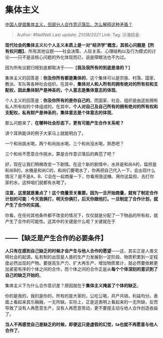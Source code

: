 # 集体主义

[中国人提倡集体主义，但部分人合作意识落后，怎么解释这种矛盾？](https://www.zhihu.com/question/21018228/answer/1098444826)

> Author: #NellNell
> Last update: *21/08/2021*
> Link:
> Tag:
> 沙海拾金:

**现代社会的集体主义**和**个人主义本质上是一对“经济学”概念，其核心问题是【所有权问题】**。所有其他议题——社会决策、人际关系、心理结构以及行为模式的讨论——只不是该核心问题的外化体现而已，说是障眼法也不为过。

因为所有议题归根到底都取决于——【**我及我所有的到底是谁的？**】

集体主义的回答是：**你及你所有都是集体的**，这个集体可以是宗族、村落、国家、教派、军队等各种社会组织。在其中，**集体对人和人所有的拥有绝对的所有权和支配权，因此集体财产是神圣的，个人意志是集体意志的体现**。

个人主义的回答是：**你及你所有的是你自己的**。而国家、社会、组织是由这些拥有私人所有权的个体组成的。在其中，**个人对自己及自己所有的拥有绝对的所有权和支配权，私有财产是神圣的，集体意志是个体意志的体现**。

那么问题来了，**在哪种社会形态下，更有可能产生合作关系呢？**

讲个耳熟能详的例子大家马上就能明白了。

一个和尚挑水喝，两个和尚抬水喝，三个和尚没水喝，熟悉吧？

三个和尚不愿意合作挑水，算是合作意识落后的典范了吧？

好，现在让我们稍微改变一下剧情。在这个新的剧情中，水井是和尚A的，扁担是和尚B的，水桶是和尚C的，和尚们要喝水了，你再把自己代入一下，会出现什么情况？是不是A、B、C会在一起商量一下，你看用我这桶、用你这扁担、去打你家的水，这样咱们就都有水喝了。

**注意，这里就是重点了！这个商量至关重要。因为一旦开始商量，就有了制定合作计划的可能：今天我俩打，明天你俩打，后天你跟他打。一旦制定了合作计划，就产生了合作的实践**。

你看，在任何其他条件都不改变的情况下，仅仅就是分配了一下物品的所有权，就产生了合作的可能性。这其中的关键是什么呢？关键就在于

## ——【**缺乏是产生合作的必要条件**】

**人只有在感到自己缺乏的时候才会产生与他人合作的愿望**——这，其实正是人类文明社会的起源。私有制的出现是人类的生产力发展到一定阶段、物质积累到一定程度必然出现的产物。要提高生产力、扩大再生产、增加物质累计，就必然要依赖更加紧密有序的个体之间的合作，而个体之间的合作正是从**每个个体深刻的意识到了自己的缺乏开始的**。

集体主义下为什么合作意识差？原因就在于**集体主义掩盖了个体的缺乏**。

你的是我的，我的是你的，所有的是大家的，公吃公喝，共产共销，利益均分。表面上看起来其乐融融，一无所缺。实际上，正是这表明上看起来的一无所缺，反而导致了没有人再愿意生产，没有人再愿意劳动，更不要提主动与他人合作创造收益了。

**当人不再感觉自己是缺乏的时候，即便这只是虚假的幻觉，ta也就不再愿意与他人合作了**。
